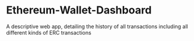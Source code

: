 # Ethereum-Wallet-Dashboard
A descriptive web app, detailing the history of all transactions including all different kinds of ERC transactions

